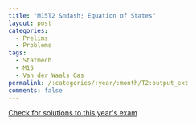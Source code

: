 ```yaml
---
title: "M15T2 &ndash; Equation of States"
layout: post
categories:
  - Prelims
  - Problems
tags:
  - Statmech
  - M15
  - Van der Waals Gas
permalink: /:categories/:year/:month/T2:output_ext
comments: false
---
```

<object data="2015M2T.pdf" type="application/pdf" width="100%" height="500"></object>
<div class="message"><a href='https://princetonprelim.com/prelim/35/'>Check for solutions to this year's exam</a></div>